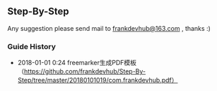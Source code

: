 ## Step-By-Step
Any suggestion please send mail to frankdevhub@163.com , thanks :)

### Guide History

* 2018-01-01 0:24 freemarker生成PDF模板（https://github.com/frankdevhub/Step-By-Step/tree/master/20180101019/com.frankdevhub.pdf）
